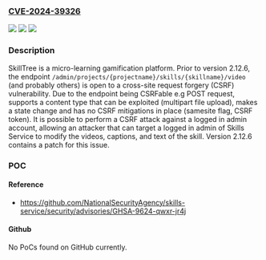 ### [CVE-2024-39326](https://cve.mitre.org/cgi-bin/cvename.cgi?name=CVE-2024-39326)
![](https://img.shields.io/static/v1?label=Product&message=skills-service&color=blue)
![](https://img.shields.io/static/v1?label=Version&message=%3D%20%3C%202.12.6%20&color=brighgreen)
![](https://img.shields.io/static/v1?label=Vulnerability&message=CWE-352%3A%20Cross-Site%20Request%20Forgery%20(CSRF)&color=brighgreen)

### Description

SkillTree is a micro-learning gamification platform. Prior to version 2.12.6, the endpoint `/admin/projects/{projectname}/skills/{skillname}/video` (and probably others) is open to a cross-site request forgery (CSRF) vulnerability. Due to the endpoint being CSRFable e.g POST request, supports a content type that can be exploited (multipart file upload), makes a state change and has no CSRF mitigations in place (samesite flag, CSRF token). It is possible to perform a CSRF attack against a logged in admin account, allowing an attacker that can target a logged in admin of Skills Service to modify the videos, captions, and text of the skill. Version 2.12.6 contains a patch for this issue.

### POC

#### Reference
- https://github.com/NationalSecurityAgency/skills-service/security/advisories/GHSA-9624-qwxr-jr4j

#### Github
No PoCs found on GitHub currently.

